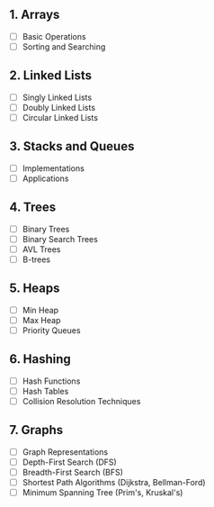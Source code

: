 ## 1. Arrays 
- [ ] Basic Operations 
- [ ] Sorting and Searching 
## 2. Linked Lists 
- [ ] Singly Linked Lists 
- [ ] Doubly Linked Lists 
- [ ] Circular Linked Lists 
## 3. Stacks and Queues 
- [ ] Implementations 
- [ ] Applications 
## 4. Trees 
- [ ] Binary Trees 
- [ ] Binary Search Trees 
- [ ] AVL Trees 
- [ ] B-trees 
## 5. Heaps 
- [ ] Min Heap 
- [ ] Max Heap 
- [ ] Priority Queues 
## 6. Hashing 
- [ ] Hash Functions 
- [ ] Hash Tables 
- [ ] Collision Resolution Techniques 
## 7. Graphs 
- [ ] Graph Representations 
- [ ] Depth-First Search (DFS) 
- [ ] Breadth-First Search (BFS) 
- [ ] Shortest Path Algorithms (Dijkstra, Bellman-Ford) 
- [ ] Minimum Spanning Tree (Prim's, Kruskal's)